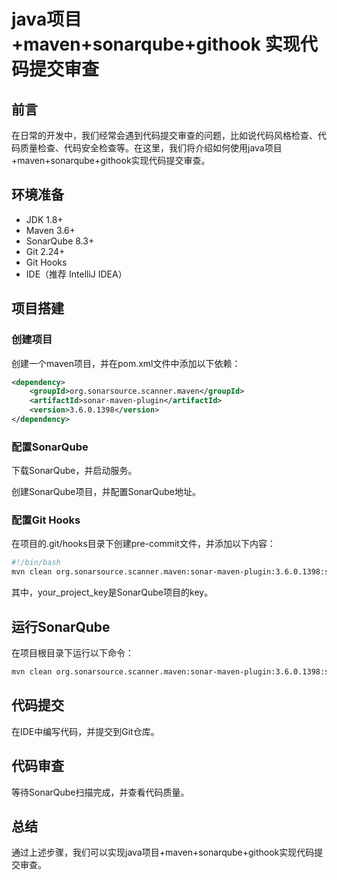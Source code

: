 # java项目+maven+sonarqube+githook 实现代码提交审查

## 前言

在日常的开发中，我们经常会遇到代码提交审查的问题，比如说代码风格检查、代码质量检查、代码安全检查等。在这里，我们将介绍如何使用java项目+maven+sonarqube+githook实现代码提交审查。

## 环境准备

- JDK 1.8+
- Maven 3.6+
- SonarQube 8.3+
- Git 2.24+
- Git Hooks
- IDE（推荐 IntelliJ IDEA）

## 项目搭建

### 创建项目

创建一个maven项目，并在pom.xml文件中添加以下依赖：

```xml
<dependency>
    <groupId>org.sonarsource.scanner.maven</groupId>
    <artifactId>sonar-maven-plugin</artifactId>
    <version>3.6.0.1398</version>
</dependency>
```

### 配置SonarQube

下载SonarQube，并启动服务。

创建SonarQube项目，并配置SonarQube地址。

### 配置Git Hooks

在项目的.git/hooks目录下创建pre-commit文件，并添加以下内容：

```bash
#!/bin/bash
mvn clean org.sonarsource.scanner.maven:sonar-maven-plugin:3.6.0.1398:sonar -Dsonar.host.url=http://localhost:9000 -Dsonar.login=admin -Dsonar.projectKey=your_project_key
```

其中，your_project_key是SonarQube项目的key。

## 运行SonarQube

在项目根目录下运行以下命令：

```bash
mvn clean org.sonarsource.scanner.maven:sonar-maven-plugin:3.6.0.1398:sonar -Dsonar.host.url=http://localhost:9000 -Dsonar.login=admin -Dsonar.projectKey=your_project_key
```

## 代码提交

在IDE中编写代码，并提交到Git仓库。

## 代码审查

等待SonarQube扫描完成，并查看代码质量。

## 总结

通过上述步骤，我们可以实现java项目+maven+sonarqube+githook实现代码提交审查。